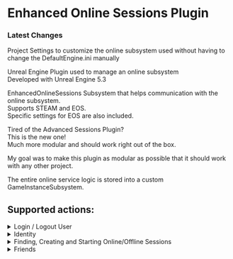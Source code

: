 # Enhanced Online Sessions Plugin

### Latest Changes
Project Settings to customize the online subsystem used without having to change the DefaultEngine.ini manually

Unreal Engine Plugin used to manage an online subsystem <br>
Developed with Unreal Engine 5.3

EnhancedOnlineSessions Subsystem that helps communication with the online subsystem. <br>
Supports STEAM and EOS. <br>
Specific settings for EOS are also included.

Tired of the Advanced Sessions Plugin? <br>
This is the new one! <br>
Much more modular and should work right out of the box.

My goal was to make this plugin as modular as possible that it should work with any other project.

The entire online service logic is stored into a custom GameInstanceSubsystem.


## Supported actions:
<details>
  <summary>
    Login / Logout User
  </summary>
  <br>
    - Login/Logout to the online service with the given credentials. <br>
    - Required by EOS. <br>
    - Supports "Account Portal", "Developer", "External Auth", "Persistant Auth", and more.
</details>
<details>
  <summary>
    Identity
  </summary>
  <br>
    - Players can be kicked or banned out of the lobby.
    - Change the native player name on runtime.
</details>
<details>
  <summary>
    Finding, Creating and Starting Online/Offline Sessions
  </summary>
  <br>
    - Find sessions hosted in your online service. Or create a new one<br>
    - Supports LAN, Offline and Online sessions. <br>
    - Expanded Functionality for EOS (SEARCH_KEYWORDS, etc). <br>
    - Allows you to start the session and set the session state to "in progress"
</details>
<details>
  <summary>
    Friends
  </summary>
  <br>
    - COMING SOON: Read the players friends list
</details>
